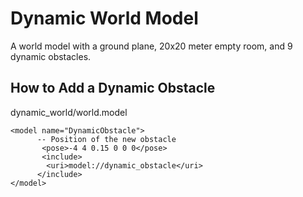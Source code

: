 # Dynamic World Model

A world model with a ground plane, 20x20 meter empty room, and 9 dynamic obstacles.

## How to Add a Dynamic Obstacle

dynamic_world/world.model


    <model name="DynamicObstacle">
          -- Position of the new obstacle
           <pose>-4 4 0.15 0 0 0</pose>
           <include>
            <uri>model://dynamic_obstacle</uri>
          </include>
    </model>